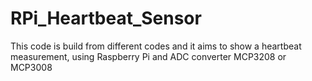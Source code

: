 # RPi_Heartbeat_Sensor
This code is build from different codes and it aims to show a heartbeat measurement, using Raspberry Pi and ADC converter MCP3208 or MCP3008
